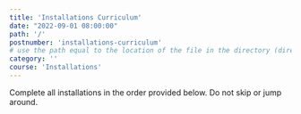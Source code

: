 ```yaml
---
title: 'Installations Curriculum'
date: "2022-09-01 08:00:00"
path: '/'
postnumber: 'installations-curriculum'
# use the path equal to the location of the file in the directory (directory structure)
category: ''
course: 'Installations'
---
```


Complete all installations in the order provided below. Do not skip or jump around.
